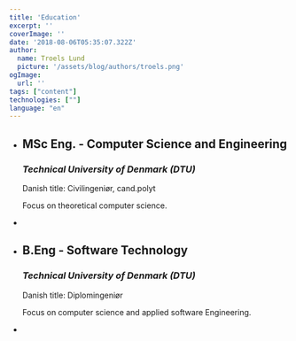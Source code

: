 ```yaml
---
title: 'Education'
excerpt: ''
coverImage: ''
date: '2018-08-06T05:35:07.322Z'
author:
  name: Troels Lund
  picture: '/assets/blog/authors/troels.png'
ogImage:
  url: ''
tags: ["content"]
technologies: [""]
language: "en"
---
```


<ul>
  <li data-url="/assets/logos/dtu.png" data-w="50" data-h="70">
    <h2><b>MSc Eng.</b> - Computer Science and Engineering</h2>
    <h3><i>Technical University of Denmark (DTU)</i></h3>
    <p>Danish title: Civilingeniør, cand.polyt</p>
    <p>Focus on theoretical computer science.</p>
  <li>
  <li data-url="/assets/logos/dtu.png"  data-w="50" data-h="70">
    <h2><b>B.Eng</b> - Software Technology</h2>
    <h3><i>Technical University of Denmark (DTU)</i></h3>
    <p>Danish title: Diplomingeniør</p>
    <p>Focus on computer science and applied software Engineering.</p>
  <li>
</ul>

  <!--- 
  * Systems optimization (grade: 12 (A), ECTS: 7.5)
  * Ethical hacking (grade: 12 (A), ECTS: 5)
  * Network security (grade: 12 (A), ECTS: 5)
  * Data security (grade: 10 (B), ECTS: 7.5)
  * Programming in C++ (grade: BE (P), ECTS: 5)
  * Project Management (grade: 12 (A), ECTS: 5)
  * Foundations of distributed systems (grade: 12 (A), ECTS: 5)
  * Applied functional programming (grade: 12 (A), ECTS: 5)
  * System integration (grade: 10 (B), ECTS: 5)
  * Functional Programming (grade: 7 (C), ECTS: 5)
  * Software development of web services (grade: 12 (A), ECTS: 5)
  --->